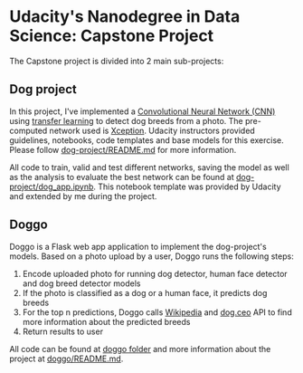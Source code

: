 # Udacity's Nanodegree in Data Science: Capstone Project

The Capstone project is divided into 2 main sub-projects:

## Dog project 
In this project, I've implemented a [Convolutional Neural Network (CNN)](https://en.wikipedia.org/wiki/Convolutional_neural_network) using [transfer learning](https://en.wikipedia.org/wiki/Transfer_learning) to detect dog breeds from a photo.
The pre-computed network used is [Xception](https://arxiv.org/abs/1610.02357). Udacity instructors provided guidelines, notebooks, code templates and base models for this exercise. 
Please follow [dog-project/README.md](https://github.com/besson/ds-capstone-project/blob/master/dog-project/README.md) for more information.

All code to train, valid and test different networks, saving the model as well as the analysis to evaluate the best network can be found at [dog-project/dog_app.ipynb](https://github.com/besson/ds-capstone-project/blob/master/dog-project/dog_app.ipynb).
This notebook template was provided by Udacity and extended by me during the project.


## Doggo
Doggo is a Flask web app application to implement the dog-project's models. Based on a photo upload by a user, Doggo runs the following steps:

1. Encode uploaded photo for running dog detector, human face detector and dog breed detector models
2. If the photo is classified as a dog or a human face, it predicts dog breeds
3. For the top n predictions, Doggo calls [Wikipedia](http://wikipedia.com) and [dog.ceo](https://dog.ceo) API to find more information about the predicted breeds
4. Return results to user

All code can be found at [doggo folder](https://github.com/besson/ds-capstone-project/tree/master/doggo) and more information about the project at [doggo/README.md](https://github.com/besson/ds-capstone-project/tree/master/doggo/README.md).



